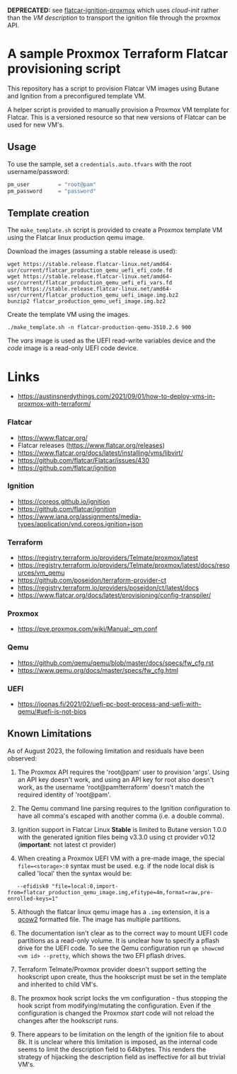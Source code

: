 **DEPRECATED:** see [flatcar-ignition-proxmox](https://github.com/lucidsolns/terraform-flatcar-ignition-proxmox) which
uses *cloud-init* rather than the *VM description* to transport the ignition file through the proxmox API. 

# A sample Proxmox Terraform Flatcar provisioning script

This repository has a script to provision Flatcar VM images using
Butane and Ignition from a preconfigured template VM.

A helper script is provided to manually provision a Proxmox VM template for
Flatcar. This is a versioned resource so that new versions of Flatcar can be
used for new VM's.

## Usage

To use the sample, set a `credentials.auto.tfvars` with the root username/password:

```terraform
pm_user         = "root@pam"
pm_password     = "password"
```

## Template creation

The `make_template.sh` script is provided to create a Proxmox template VM using the
Flatcar linux production qemu image.

Download the images (assuming a stable release is used):

```shell
wget https://stable.release.flatcar-linux.net/amd64-usr/current/flatcar_production_qemu_uefi_efi_code.fd 
wget https://stable.release.flatcar-linux.net/amd64-usr/current/flatcar_production_qemu_uefi_efi_vars.fd 
wget https://stable.release.flatcar-linux.net/amd64-usr/current/flatcar_production_qemu_uefi_image.img.bz2 
bunzip2 flatcar_production_qemu_uefi_image.img.bz2
```
Create the template VM using the images.
```shell
./make_template.sh -n flatcar-production-qemu-3510.2.6 900
```
The *vars* image is used as the UEFI read-write variables device and the *code* image is a
read-only UEFI code device. 

# Links

- https://austinsnerdythings.com/2021/09/01/how-to-deploy-vms-in-proxmox-with-terraform/

### Flatcar

- https://www.flatcar.org/
- Flatcar releases (https://www.flatcar.org/releases)
- https://www.flatcar.org/docs/latest/installing/vms/libvirt/
- https://github.com/flatcar/Flatcar/issues/430
- https://github.com/flatcar/ignition

### Ignition
- https://coreos.github.io/ignition
- https://github.com/flatcar/ignition
- https://www.iana.org/assignments/media-types/application/vnd.coreos.ignition+json

### Terraform

- https://registry.terraform.io/providers/Telmate/proxmox/latest
- https://registry.terraform.io/providers/Telmate/proxmox/latest/docs/resources/vm_qemu
- https://github.com/poseidon/terraform-provider-ct
- https://registry.terraform.io/providers/poseidon/ct/latest/docs
- https://www.flatcar.org/docs/latest/provisioning/config-transpiler/


### Proxmox
- https://pve.proxmox.com/wiki/Manual:_qm.conf

### Qemu
- https://github.com/qemu/qemu/blob/master/docs/specs/fw_cfg.rst
- https://www.qemu.org/docs/master/specs/fw_cfg.html

### UEFI
- https://joonas.fi/2021/02/uefi-pc-boot-process-and-uefi-with-qemu/#uefi-is-not-bios

## Known Limitations

As of August 2023, the following limitation and residuals have been observed:

1. The Proxmox API requires the 'root@pam' user to provision 'args'. Using 
an API key doesn't work, and using an API key for root also doesn't work, 
as the username 'root@pam!terraform' doesn't match the required identity of 'root@pam'.

2. The Qemu command line parsing requires to the Ignition configuration to have all 
comma's escaped with another comma (i.e. a double comma).

3. Ignition support in Flatcar Linux **Stable** is limited to Butane version 1.0.0 with the generated
ignition files being v3.3.0 using ct provider v0.12 (**important**: not latest ct provider)

4. When creating a Proxmox UEFI VM with a pre-made image, the special `file=<storage>:0`
syntax must be used. e.g. if the node local disk is called 'local' then the syntax would be:
```
   --efidisk0 "file=local:0,import-from=flatcar_production_qemu_image.img,efitype=4m,format=raw,pre-enrolled-keys=1"
```

5. Although the flatcar linux qemu image has a `.img` extension, it is 
a [qcow2](https://en.wikipedia.org/wiki/Qcow) formatted file. The image has multiple partitions.

6. The documentation isn't clear as to the correct way to mount UEFI code partitions as
a read-only volume. It is unclear how to specify a pflash drive for the UEFI code. To see
the Qemu configuration run `qm showcmd <vm id> --pretty`, which shows the two EFI
pflash drives.

7. Terraform Telmate/Proxmox provider doesn't support setting the hookscript upon create, thus
the hookscript must be set in the template and inherited to child VM's.

8. The proxmox hook script locks the vm configuration - thus stopping the hook script
from modifying/mutating the configuration. Even if the configuration is changed the
Proxmox *start* code will not reload the changes after the hookscript runs.

9. There appears to be limitation on the length of the ignition file to about 8k.
It is unclear where this limitation is imposed, as the internal code seems to limit
the description field to 64kbytes. This renders the strategy of hijacking the description
field as ineffective for all but trivial VM's.